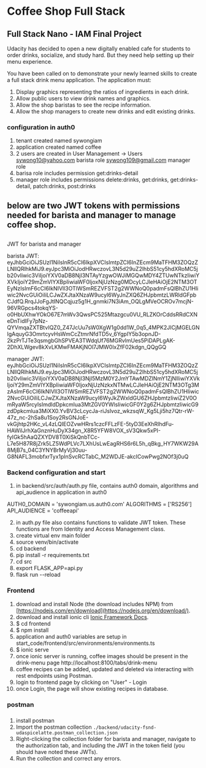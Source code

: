 # Coffee Shop Full Stack

## Full Stack Nano - IAM Final Project

Udacity has decided to open a new digitally enabled cafe for students to order drinks, socialize, and study hard. But they need help setting up their menu experience.

You have been called on to demonstrate your newly learned skills to create a full stack drink menu application. The application must:

1. Display graphics representing the ratios of ingredients in each drink.
2. Allow public users to view drink names and graphics.
3. Allow the shop baristas to see the recipe information.
4. Allow the shop managers to create new drinks and edit existing drinks.


### configuration in auth0

1. tenant created named sywongiam
2. application created named coffee 
3. 2 users are created in User Management -> Users
   sywong10@yahoo.com    barista role
   sywong109@gmail.com   manager role
4. barisa role includes permission get:drinks-detail
5. manager role includes permissions delete:drinks, get:drinks, get:drinks-detail, patch:drinks, post:drinks

##  below are two JWT tokens with permissions needed for barista and manager to manage coffee shop.
##

JWT for barista and manager

barista JWT:
eyJhbGciOiJSUzI1NiIsInR5cCI6IkpXVCIsImtpZCI6InZEcm9MaTFHM3ZOQzZLNllQRlhkMiJ9.eyJpc3MiOiJodHRwczovL3N5d29uZ2lhbS51cy5hdXRoMC5jb20vIiwic3ViIjoiYXV0aDB8NjI3NTAyYzgwOWJiMGQwMDY4ZTUwNTkzIiwiYXVkIjoiY29mZmVlYXBpIiwiaWF0IjoxNjUzNzg0MDcyLCJleHAiOjE2NTM3OTEyNzIsImF6cCI6IkNIVll3OTlWSmREZVFST2g2WWNoQ0padmFsQlBhZU1HIiwic2NvcGUiOiIiLCJwZXJtaXNzaW9ucyI6WyJnZXQ6ZHJpbmtzLWRldGFpbCJdfQ.RrqJJoFgJtINQCqjuz5g1H_gnmki7N3iAm_OQLgMVeOCROv7mcjN-96VRGpcs4tokqYS-o0HbUXhwYOkO67E7mWv3QwsPC525Mtazgcu0VU_RLZKOrCddsRRdCXNeDnTidIFy7pNz-QYVmqaZXTBtvIQZ0_Z47JcUu7sW0XgW1g0dd1W_0q5_4MPK2JICjMGELGNIgAquyG3OmrtcyvHsWmCcZtmrNfdTD5v_6YgpIY5b3opnJD-2kzPrTJTe3qsmgbGhSPVEA3TWdqUf76MGRvlmUes5PiDAPLgAK-2DhXLWgev8kXvLKMwFMAKjNOl7JMW0lxZfF02kdgn_QQgGQ

manager JWT:
eyJhbGciOiJSUzI1NiIsInR5cCI6IkpXVCIsImtpZCI6InZEcm9MaTFHM3ZOQzZLNllQRlhkMiJ9.eyJpc3MiOiJodHRwczovL3N5d29uZ2lhbS51cy5hdXRoMC5jb20vIiwic3ViIjoiYXV0aDB8NjI3NjI5MzM0Y2JmYTAwMDZlNmY1ZjNlIiwiYXVkIjoiY29mZmVlYXBpIiwiaWF0IjoxNjUzNzkxNTMwLCJleHAiOjE2NTM3OTg3MzAsImF6cCI6IkNIVll3OTlWSmREZVFST2g2WWNoQ0padmFsQlBhZU1HIiwic2NvcGUiOiIiLCJwZXJtaXNzaW9ucyI6WyJkZWxldGU6ZHJpbmtzIiwiZ2V0OmRyaW5rcyIsImdldDpkcmlua3MtZGV0YWlsIiwicGF0Y2g6ZHJpbmtzIiwicG9zdDpkcmlua3MiXX0.YvBV3cLcycJa-riJslvoz_wkzsqW_Kg5Lji5hz7Qtr-rW-47z_nc-2hSa8u1Soy2RsGNJoE-vkGjhtp2HKc_vL4zLQIEOZvwHRrs1czcFFLzFE-5tyD3EeXhRlhdFu-HAWilJrhXaGnznHuDyX34gn_X8R5YFW8VOX_sV3Qkw5xPI-fyIGk5hAaQZXYDV8T0XiSkQnbTCc-L7e5H87R8jZrk5LZ5WdPLVc7LXhUsLwEagRHS6r6L5h_qBkg_HY7WKW29A8MjB7s_04C3YNYBrMyVj30uu-G8NAFL3mobfxrTyx1plnSvcRCTabC_M2WDJE-akcICowPwg2NOf3j0uQ


### Backend configuration and start

1. in backend/src/auth/auth.py file, contains auth0 domain, algorithms and api_audience in application in auth0 

AUTH0_DOMAIN = 'sywongiam.us.auth0.com'
ALGORITHMS = ['RS256']
API_AUDIENCE = 'coffeeapi'

2. in auth.py file also contains functions to validate JWT token.  These functions are from Identity and Access Management class. 
3. create virtual env main folder
4. source venv/bin/activate
5. cd backend
6. pip install -r requirements.txt
7. cd src
8. export FLASK_APP=api.py
9. flask run --reload


### Frontend
1. download and install Node (the download includes NPM) from [https://nodejs.com/en/download](https://nodejs.org/en/download/).
2. download and install ionic cli [Ionic Framework Docs](https://ionicframework.com/docs/installation/cli).
3. $ cd frontend
4. $ npm install
5. application and auth0 variables are setup in start_code/frontend/src/environments/environments.ts  
6. $ ionic serve 
7. once ionic server is running, coffee images should be present in the drink-menu page
    http://localhost:8100/tabs/drink-menu
8. coffee recipes can be added, updated and deleted via interacting with rest endpoints using Postman.
9. login to frontend page by clicking on "User" - Login
10. once Login, the page will show existing recipes in database.


###  postman
###
1. install postman
2. Import the postman collection `./backend/udacity-fsnd-udaspicelatte.postman_collection.json`
3. Right-clicking the collection folder for barista and manager, navigate to the authorization tab, and including the JWT in the token field (you should have noted these JWTs). 
4. Run the collection and correct any errors.

